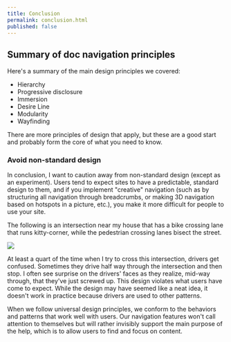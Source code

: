 ```yaml
---
title: Conclusion
permalink: conclusion.html
published: false
---
```


<!-- Summary -->

## Summary of doc navigation principles

Here's a summary of the main design principles we covered:

  * Hierarchy
  * Progressive disclosure
  * Immersion
  * Desire Line
  * Modularity
  * Wayfinding

There are more principles of design that apply, but these are a good start and probably form the core of what you need to know.

### Avoid non-standard design

In conclusion, I want to caution away from non-standard design (except as an experiment). Users tend to expect sites to have a predictable, standard design to them, and if you implement "creative" navigation (such as by structuring all navigation through breadcrumbs, or making 3D navigation based on hotspots in a picture, etc.), you make it more difficult for people to use your site.

The following is an intersection near my house that has a bike crossing lane that runs kitty-corner, while the pedestrian crossing lanes bisect the street.

<img src="https://idratherbewritingmedia.com/images/simplifying-complexity/intersection.jpg"/>

At least a quart of the time when I try to cross this intersection, drivers get confused. Sometimes they drive half way through the intersection and then stop. I often see surprise on the drivers' faces as they realize, mid-way through, that they've just screwed up. This design violates what users have come to expect. While the design may have seemed like a neat idea, it doesn't work in practice because drivers are used to other patterns.

When we follow universal design principles, we conform to the behaviors and patterns that work well with users. Our navigation features won't call attention to themselves but will rather invisibly support the main purpose of the help, which is to allow users to find and focus on content.
